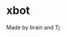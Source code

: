 # xbot
<title>Fortnite Lobby Bot coded in python using Terbau's fortnitepy</title>
<p>Made by brain and Tj</p>
